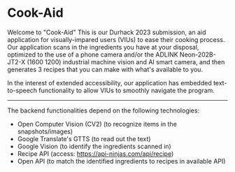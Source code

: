 # Cook-Aid

Welcome to "Cook-Aid"
This is our Durhack 2023 submission, an aid application for visually-impared users (VIUs) to ease their cooking process. Our application scans in the ingredients you have at your disposal, optimized to the use of a phone camera and/or the ADLINK Neon-202B-JT2-X (1600 1200) industrial machine vision and AI smart camera, and then generates 3 recipes that you can make with what's available to you.

In the interest of extended accessibility, our application has embedded text-to-speech functionality to allow VIUs to smoothly navigate the program. 

--------
The backend functionalities depend on the following technologies:
- Open Computer Vision (CV2) (to recognize items in the snapshots/images)
- Google Translate's GTTS (to read out the text)
- Google Vision (to identify the ingredients scanned in)
- Recipe API (access: https://api-ninjas.com/api/recipe)
- Open API (to match the identified ingredients to recipes in available API)
